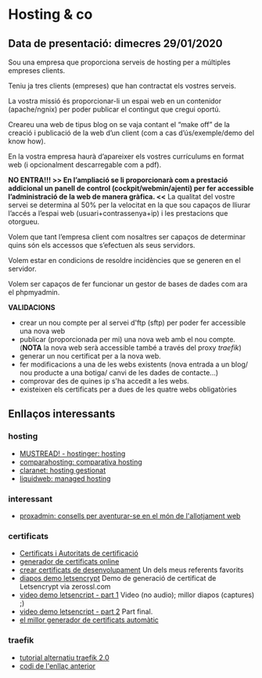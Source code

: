 # Hosting & co

## Data de presentació: dimecres 29/01/2020

Sou una empresa que proporciona serveis de hosting per a múltiples empreses clients. 

Teniu ja tres clients (empreses) que han contractat els vostres serveis.

La vostra missió és proporcionar-li un espai web en un contenidor (apache/ngnix) per poder publicar el contingut que cregui oportú. 

Creareu una web de tipus blog on se vaja contant el “make off” de la creació i publicació de la web d’un client (com a cas d’ús/exemple/demo del know how). 

En la vostra empresa haurà d’apareixer els vostres currículums en format web (i opcionalment descarregable com a pdf). 

**NO ENTRA!!! >> En l’ampliació se li proporcionarà com a prestació addicional un panell de control (cockpit/webmin/ajenti) per fer accessible l’administració de la web de manera gràfica. <<**
La qualitat del vostre servei se determina al 50% per la velocitat en la que sou capaços de lliurar l’accés a l’espai web (usuari+contrassenya+ip) i les prestacions que otorgueu. 

Volem que tant l’empresa client com nosaltres ser capaços de determinar quins són els accessos que s’efectuen als seus servidors. 

Volem estar en condicions de resoldre incidències que se generen en el servidor. 

Volem ser capaços de fer funcionar un gestor de bases de dades com ara el phpmyadmin.

**VALIDACIONS**
- crear un nou compte per al servei d'ftp (sftp) per poder fer accessible una nova web
- publicar (proporcionada per mi) una nova web amb el nou compte. (**NOTA** la nova web serà accessible també a través del proxy *traefik*)
- generar un nou certificat per a la nova web. 
- fer modificacions a una de les webs existents (nova entrada a un blog/ nou producte a  una botiga/ canvi de les dades de contacte...)
- comprovar des de quines ip s'ha accedit a les webs.
- existeixen els certificats per a dues de les quatre webs obligatòries

## Enllaços interessants

###  hosting
- [MUSTREAD! - hostinger: hosting](https://www.hostinger.es/tutoriales/que-es-un-hosting)
- [comparahosting: comparativa hosting](https://www.comparahosting.com/p/que-es-hosting/) 
- [claranet: hosting gestionat](https://www.claranet.es/hosting-gestionado) 
- [liquidweb: managed hosting](https://www.liquidweb.com/managed-hosting/) 
###  interessant
- [proxadmin: consells per aventurar-se en el món de l'allotjament web](https://www.proxadmin.es/blog/empezando-un-negocio-de-hosting/#more-15)

### certificats
- [Certificats i Autoritats de certificació](https://letsencrypt.org/es/getting-started/)
- [generador de certificats online](https://zerossl.com/)
- [crear certificats de desenvolupament](https://lukas.zapletalovi.com/2019/09/testing-tls-ca-server-and-client-certs.html) Un dels meus referents favorits
- [diapos demo letsencrypt](https://drive.google.com/file/d/1fb2rGGGEoh47QpQnhqJYN03OU-9nzWu3/view?usp=sharing) Demo de generació de certificat de Letsencrypt via zerossl.com
- [video demo letsencript - part 1](https://drive.google.com/file/d/1dWedbUqIs_n5F40v6ZPAKn-2kBrzxlo9/view?usp=sharing) Video (no audio); millor diapos (captures) ;)
- [video demo letsencript - part 2](https://drive.google.com/file/d/1qjTRBN_sdemaC4WGFjkGlSR-IwxsAXOq/view?usp=sharing) Part final.
- [el millor generador de certificats automàtic](https://github.com/Neilpang/acme.sh) 
### traefik
- [tutorial alternatiu traefik 2.0](https://containo.us/blog/traefik-2-0-docker-101-fc2893944b9d/)
- [codi de l'enllaç anterior](https://github.com/containous/blog-posts)
